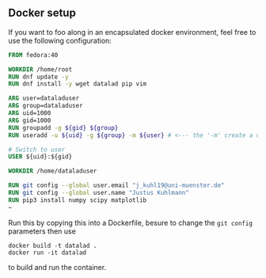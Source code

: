 ## Docker setup
If you  want to foo along in an encapsulated docker environment, feel free to use the following configuration:
```dockerfile
FROM fedora:40

WORKDIR /home/root
RUN dnf update -y
RUN dnf install -y wget datalad pip vim

ARG user=dataladuser
ARG group=dataladuser
ARG uid=1000
ARG gid=1000
RUN groupadd -g ${gid} ${group}
RUN useradd -u ${uid} -g ${group} -m ${user} # <--- the '-m' create a user home directory

# Switch to user
USER ${uid}:${gid}

WORKDIR /home/dataladuser

RUN git config --global user.email "j_kuhl19@uni-muenster.de"
RUN git config --global user.name "Justus Kuhlmann"
RUN pip3 install numpy scipy matplotlib
~
```
Run this by copying this into a Dockerfile, besure to change the `git config` parameters then use
```
docker build -t datalad .
docker run -it datalad
```
to build and run the container.
